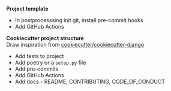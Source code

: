 
**Project template**
- In postprocesssing init git, install pre-commit hooks
- Add GitHub Actions

**Cookiecutter project structure**  
Draw inspiration from [cookiecutter/cookiecutter-django](https://github.com/cookiecutter/cookiecutter-django/tree/master)
- Add tests to project
- Add poetry or a `setup.py` file
- Add pre-commits
- Add GitHub Actions
- Add docs - README, CONTRIBUTING, CODE_OF_CONDUCT
